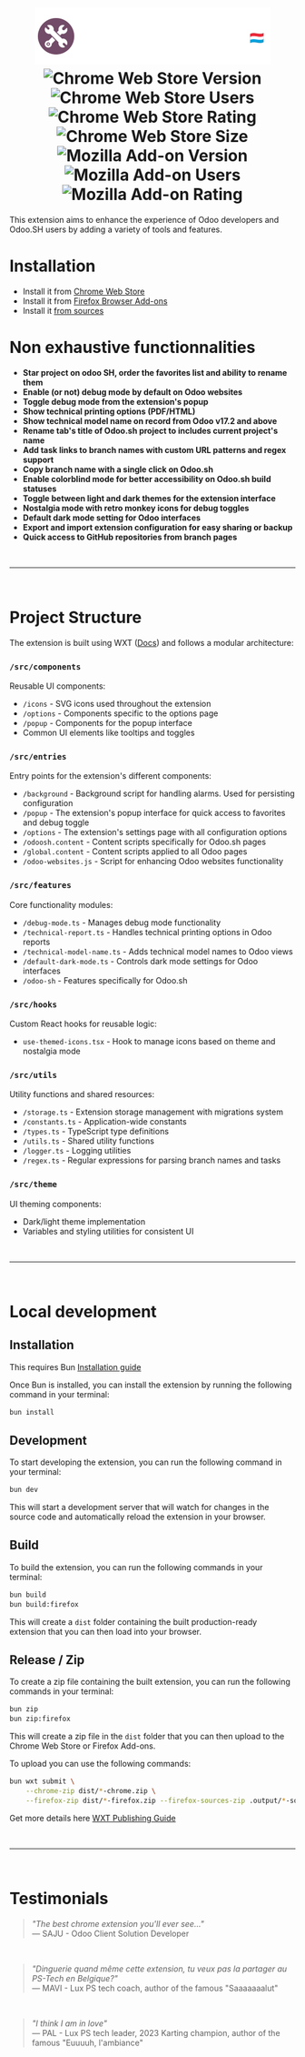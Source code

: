 <h1 align="center">
    <img src="src/assets/readme-header.png"/>
  <div>
    <a style="text-decoration: none;" href="https://chromewebstore.google.com/detail/odoo-toolbox/jgobnmpfeomiffhbedhfgbhelcnnelkd">
      <img alt="Chrome Web Store Version" src="https://img.shields.io/chrome-web-store/v/jgobnmpfeomiffhbedhfgbhelcnnelkd?style=flat-square&label=Version&logo=chromewebstore&logoColor=white&color=%233871e1"/>
    </a>    
    <a style="text-decoration: none;" href="https://chromewebstore.google.com/detail/odoo-toolbox/jgobnmpfeomiffhbedhfgbhelcnnelkd">
      <img alt="Chrome Web Store Users" src="https://img.shields.io/chrome-web-store/users/jgobnmpfeomiffhbedhfgbhelcnnelkd?style=flat-square&label=Users&logo=chromewebstore&logoColor=white&color=%233871e1"/>
    </a>         
    <a style="text-decoration: none;" href="https://chromewebstore.google.com/detail/odoo-toolbox/jgobnmpfeomiffhbedhfgbhelcnnelkd">
      <img alt="Chrome Web Store Rating" src="https://img.shields.io/chrome-web-store/rating/jgobnmpfeomiffhbedhfgbhelcnnelkd?style=flat-square&logo=chromewebstore&logoColor=white&label=Rating&color=%233871e1"/>
    </a>
    <a style="text-decoration: none;" href="https://chromewebstore.google.com/detail/odoo-toolbox/jgobnmpfeomiffhbedhfgbhelcnnelkd">
      <img alt="Chrome Web Store Size" src="https://img.shields.io/chrome-web-store/size/jgobnmpfeomiffhbedhfgbhelcnnelkd?style=flat-square&logo=chromewebstore&logoColor=white&label=Size&color=%233871e1"/>
    </a>  
  </div>
  <div>
    <a style="text-decoration: none;" href="https://addons.mozilla.org/en-US/firefox/addon/odoo-toolbox">
      <img alt="Mozilla Add-on Version" src="https://img.shields.io/amo/v/odoo-toolbox?style=flat-square&logo=firefoxbrowser&logoColor=white&label=Version&color=%23ed6449"/>
    </a>    
    <a style="text-decoration: none;" href="https://addons.mozilla.org/en-US/firefox/addon/odoo-toolbox">
      <img alt="Mozilla Add-on Users" src="https://img.shields.io/amo/users/odoo-toolbox?style=flat-square&logo=firefoxbrowser&logoColor=white&label=Users&color=%23ed6449"/>
    </a>    
    <a style="text-decoration: none;" href="https://addons.mozilla.org/en-US/firefox/addon/odoo-toolbox">
      <img alt="Mozilla Add-on Rating" src="https://img.shields.io/amo/rating/odoo-toolbox?style=flat-square&logo=firefoxbrowser&logoColor=white&label=Rating&color=%23ed6449"/>
    </a>
  </div>
</h1>

This extension aims to enhance the experience of Odoo developers and Odoo.SH users by adding a variety of tools and features.

# Installation
- Install it from [Chrome Web Store](https://chromewebstore.google.com/detail/odoo-toolbox/jgobnmpfeomiffhbedhfgbhelcnnelkd)
- Install it from [Firefox Browser Add-ons](https://addons.mozilla.org/en-US/firefox/addon/odoo-toolbox/)
- Install it [from sources](#local-development)

# Non exhaustive functionnalities

* __Star project on odoo SH, order the favorites list and ability to rename them__
* __Enable (or not) debug mode by default on Odoo websites__
* __Toggle debug mode from the extension's popup__
* __Show technical printing options (PDF/HTML)__
* __Show technical model name on record from Odoo v17.2 and above__
* __Rename tab's title of Odoo.sh project to includes current project's name__
* __Add task links to branch names with custom URL patterns and regex support__
* __Copy branch name with a single click on Odoo.sh__
* __Enable colorblind mode for better accessibility on Odoo.sh build statuses__
* __Toggle between light and dark themes for the extension interface__
* __Nostalgia mode with retro monkey icons for debug toggles__
* __Default dark mode setting for Odoo interfaces__
* __Export and import extension configuration for easy sharing or backup__
* __Quick access to GitHub repositories from branch pages__

<br>

---

<br>

# Project Structure

The extension is built using WXT ([Docs](https://wxt.dev/)) and follows a modular architecture:

### `/src/components`
Reusable UI components:
- `/icons` - SVG icons used throughout the extension
- `/options` - Components specific to the options page
- `/popup` - Components for the popup interface
- Common UI elements like tooltips and toggles

### `/src/entries`
Entry points for the extension's different components:
- `/background` - Background script for handling alarms. Used for persisting configuration
- `/popup` - The extension's popup interface for quick access to favorites and debug toggle
- `/options` - The extension's settings page with all configuration options
- `/odoosh.content` - Content scripts specifically for Odoo.sh pages
- `/global.content` - Content scripts applied to all Odoo pages
- `/odoo-websites.js` - Script for enhancing Odoo websites functionality

### `/src/features`
Core functionality modules:
- `/debug-mode.ts` - Manages debug mode functionality
- `/technical-report.ts` - Handles technical printing options in Odoo reports
- `/technical-model-name.ts` - Adds technical model names to Odoo views
- `/default-dark-mode.ts` - Controls dark mode settings for Odoo interfaces
- `/odoo-sh` - Features specifically for Odoo.sh

### `/src/hooks`
Custom React hooks for reusable logic:
- `use-themed-icons.tsx` - Hook to manage icons based on theme and nostalgia mode

### `/src/utils`
Utility functions and shared resources:
- `/storage.ts` - Extension storage management with migrations system
- `/constants.ts` - Application-wide constants
- `/types.ts` - TypeScript type definitions
- `/utils.ts` - Shared utility functions
- `/logger.ts` - Logging utilities
- `/regex.ts` - Regular expressions for parsing branch names and tasks

### `/src/theme`
UI theming components:
- Dark/light theme implementation
- Variables and styling utilities for consistent UI

<br>

---

<br>

# Local development

## Installation
This requires Bun [Installation guide](https://bun.sh/docs/installation)

Once Bun is installed, you can install the extension by running the following command in your terminal:
```bash
bun install
```

## Development
To start developing the extension, you can run the following command in your terminal:
```bash
bun dev
```

This will start a development server that will watch for changes in the source code and automatically reload the extension in your browser.

## Build
To build the extension, you can run the following commands in your terminal:
```bash
bun build
bun build:firefox
```

This will create a `dist` folder containing the built production-ready extension that you can then load into your browser.

## Release / Zip
To create a zip file containing the built extension, you can run the following commands in your terminal:
```bash
bun zip
bun zip:firefox
```

This will create a zip file in the `dist` folder that you can then upload to the Chrome Web Store or Firefox Add-ons.

To upload you can use the following commands:
```bash
bun wxt submit \
    --chrome-zip dist/*-chrome.zip \
    --firefox-zip dist/*-firefox.zip --firefox-sources-zip .output/*-sources.zip
```

Get more details here [WXT Publishing Guide](https://wxt.dev/guide/essentials/publishing.html)

<br>

---

<br>

# Testimonials


<blockquote>
  <em>"The best chrome extension you'll ever see..."</em><br>
  — SAJU - Odoo Client Solution Developer
</blockquote>

<br>

<blockquote>
  <em>"Dinguerie quand même cette extension, tu veux pas la partager au PS-Tech en Belgique?"</em><br>
  — MAVI - Lux PS tech coach, author of the famous "Saaaaaaalut"
</blockquote>
<br>

<blockquote>
  <em>"I think I am in love"</em><br>
  — PAL - Lux PS tech leader, 2023 Karting champion, author of the famous "Euuuuh, l'ambiance"
</blockquote>
<br>
